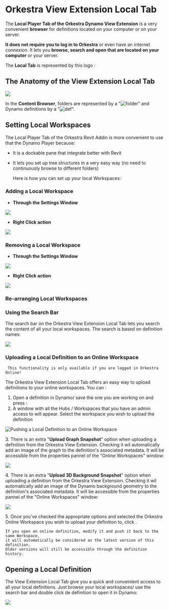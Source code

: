 # Orkestra View Extension Local Tab

The **Local Player Tab of the Orkestra Dynamo View Extension** is a very convenient **browser** for definitions located on your computer or on your server.&#x20;

**It does not require you to log in to Orkestra** or even have an internet connexion. It lets you **browse, search and open that are located on your computer** or your server.

The **Local Tab** is represented by this logo : <img src="../.gitbook/assets/image (3).png" alt="" data-size="original">&#x20;

## The Anatomy of the View Extension Local Tab

![](../.gitbook/assets/Snag\_15a32b38.png)

In the **Content Browser**, folders are represented by a "![folder](https://datashapes.files.wordpress.com/2020/05/workspace.png?)" and Dynamo definitions by a "![def](https://datashapes.files.wordpress.com/2020/05/definition.png?)".

## Setting Local Workspaces

The Local Player Tab of the Orkestra Revit Addin is more convenient to use that the Dynamo Player because:

* It is a dockable pane that integrate better with Revit
*   It lets you set up tree structures in a very easy way (no need to continuously browse to different folders)

    Here is how you can set up your local Workspaces:

### Adding a Local Workspace <a href="#adding-a-local-workspace" id="adding-a-local-workspace"></a>

* **Through the Settings Window**

![](../.gitbook/assets/AddWS.gif)

* **Right Click action**&#x20;

![](../.gitbook/assets/AddWSrightClick.gif)

### **Removing a Local Workspace** <a href="#removing-a-local-workspace" id="removing-a-local-workspace"></a>

* **Through the Settings Window**&#x20;

![](../.gitbook/assets/delWS.gif)

* **Right Click action**&#x20;

![](../.gitbook/assets/delWSrightclick.gif)

### Re-arranging Local Workspaces

### Using the Search Bar <a href="#using-the-search-bar" id="using-the-search-bar"></a>

The search bar on the Orkestra View Extension Local Tab lets you search the content of all your local workspaces. The search is based on definition names: &#x20;

![](../.gitbook/assets/searchBar.gif)

### Uploading a Local Definition to an Online Workspace <a href="#uploading-a-local-definition-to-an-online-workspace" id="uploading-a-local-definition-to-an-online-workspace"></a>

```
 This functionality is only available if you are logged in Orkestra Online!
```

The Orkestra View Extension Local Tab offers an easy way to upload definitions to your online workspaces. You can :

1. Open a definition in Dynamo/ save the one you are working on and press :​ <img src="../.gitbook/assets/pushtoorkestra.png" alt="" data-size="original">&#x20;
2. A window with all the Hubs / Workspaces that you have an admin access to will appear. Select the workspace you wish to upload the definition&#x20;

![Pushing a Local Definition to an Online Workspace](../.gitbook/assets/puchtoorkestra-options.png)

&#x20;3\. There is an extra "**Upload Graph Snapshot**" option when uploading a definition from the Orkestra View     Extension. Checking it wil automatically add an image of the graph to the definition's associated metadata. It will be accessible from the properties pannel of the "Online Workspaces" window: &#x20;

![](../.gitbook/assets/graphsnapshot.gif)

&#x20;4\. There is an extra "**Upload 3D Background Snapshot**" option when uploading a definition from the Orkestra View Extension. Checking it wil automatically add an image of the Dynamo background geometry to the definition's associated metadata. It will be accessible from the properties pannel of the "Online Workspaces" window:  &#x20;

![](../.gitbook/assets/backgroundsnapshot.gif)

&#x20; 5\.  Once you've checked the  appropriate options and selected the Orkestra Online Workspace you wish to upload your definition to, click <img src="../.gitbook/assets/add.png" alt="" data-size="original">.

```
If you open an online definition, modify it and push it back to the same Workspace,
it will automatically be considered as the latest version of this definition. 
Older versions will still be accessible through the definition history. 
```



## Opening a Local Definition

The View Extension Local Tab give you a quick and conveinient access to all your local definitions. Just browse your local workspaces/ use the search bar and double click de definition to open it in Dynamo: &#x20;

![](../.gitbook/assets/opendefinition.gif)
